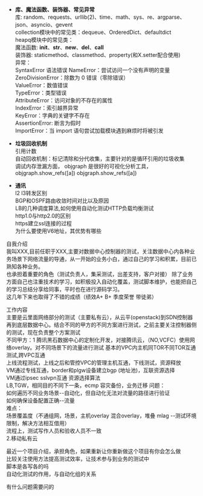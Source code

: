 + **库、魔法函数、装饰器、常见异常**  
库: random、requests、urllib(2)、time、math、sys、re、argparse、json、asyncio、gevent  
collection模块中的常见类：dequeue、OrderedDict、defaultdict  
heapq模块中的常见类：  
魔法函数: __init__、__str__、__new__、__del__、__call__  
装饰器: staticmethod、classmethod、property(和X.setter配合使用)  
异常：  
SyntaxError  语法错误
NameError：尝试访问一个没有声明的变量  
ZeroDivisionError：除数为 0 错误（零除错误）  
ValueError：数值错误  
TypeError：类型错误  
AttributeError：访问对象的不存在的属性  
IndexError：索引越界异常  
KeyError：字典的关键字不存在  
AssertionError: 断言为假时  
ImportError：当 import 语句尝试加载模块遇到麻烦时将被引发  

+ **垃圾回收机制**  
引用计数  
自动回收机制：标记清除和分代收集，主要针对的是循环引用的垃圾收集  
调试内存泄漏方面， objgraph 是很好的可视化分析工具，objgraph.show_refs([a]) objgraph.show_refs([a])  

+ **通讯**  
l2 l3转发区别  
BGP和OSPF路由收敛时间对比以及原因  
LB的几种调度算法,如何使用自动化测试HTTP负载均衡测试  
http1.0与http2.0的区别  
https建立ssl连接的过程  
为什么要使用V6地址，其优势有哪些  



自我介绍  
我叫XXX,目前任职于XXX,主要对数据中心控制器的测试，关注数据中心内各种业务场景下网络流量的导通，从一开始的业务小白，通过自己的学习和积累，目前已熟知各种业务。  
也承担着重要的角色（测试负责人，集采测试，出差支持，客户对接）
除了业务方面自己也注重技术的学习，如积极投入自动化覆盖，测试脚本维护，也能把自己的学习总结分享给同事，平时也在进行源码学习。  
这几年下来也取得了不错的成绩（绩效A+ B+ 季度荣誉 带徒弟）  

工作内容  
主要是云里面网络部分的测试（主要私有云），从云平(openstack)到SDN控制器再到底层数据中心。结合不同的甲方的不同方案进行测试，之前主要关注控制器侧的测试，现在负责整个方案测试  
不同甲方：1 腾讯黑石数据中心的定制化开发，对接腾讯云，（NO,VCFC）使用网络overlay。对不同场景下的流量进行测试
基本的VPC内主机同TOR不同TOR互通测试,跨VPC互通  
上线流程测试，上线之后和管控VPC的管理主机互通，下线测试，资源释放  
VM通过专线互通，border和plgw设备建立bgp (地址池)，互联资源选择  
VM通过ipsec sslvpn互通    资源选择算法  
LB,TGW，相同目的不同下一条，ecmp
容灾备份，业务迁移
问题：  
如何遍历不同业务场景--自动化，但自动化无法对流量的路径进行验证  
如何确保设备配置正确--流量  
难点：  
场景覆盖度（不通组网，场景，主机overlay 混合overlay，堆叠 mlag --测试环境限制，解决方法相互借用）  
流程上，测试写作人员和验收人员不一致  
2.移动私有云  


最近一个项目介绍，承担角色，如果重新让你重新做这个项目有你会怎么做  
比较关注使用方法提高测试效率，让技术参与到业务的测试中  
脚本是各写各的吗  
自动化测试的作用，与自动化组的关系  


有什么问题需要问的  